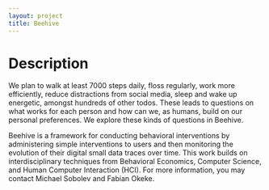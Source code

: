 ```yaml
---
layout: project
title: Beehive
---
```


# Description
We plan to walk at least 7000 steps daily, floss regularly, work more efficiently, reduce distractions from social media,
sleep and wake up energetic, amongst hundreds of other todos. These leads to questions on what works for each person and
how can we, as humans, build on our personal preferences. We explore these kinds of questions in Beehive.

Beehive is a framework for conducting behavioral interventions by administering simple interventions to users and then monitoring the
evolution of their digital small data traces over time. This work builds on interdisciplinary techniques from Behavioral Economics, Computer Science, and Human Computer Interaction (HCI). For more information, you may contact Michael Sobolev and Fabian Okeke.

